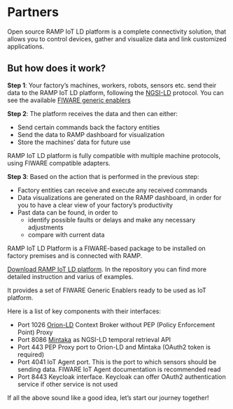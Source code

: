 # Partners
Open source RAMP IoT LD platform is a complete connectivity solution, that allows you to control devices, gather and visualize data and link customized applications.

## But how does it work?

**Step 1**: Your factory’s machines, workers, robots, sensors etc. send their data to the RAMP IoT LD platform, following the [NGSI-LD](https://www.etsi.org/deliver/etsi_gs/CIM/001_099/009/01.07.01_60/gs_cim009v010701p.pdf) protocol. You can see the available [FIWARE generic enablers](https://github.com/FIWARE/catalogue)

**Step 2**: The platform receives the data and then can either:

- Send certain commands back the factory entities
- Send the data to RAMP dashboard for visualization
- Store the machines’ data for future use

RAMP IoT LD platform is fully compatible with multiple machine protocols, using FIWARE compatible adapters.

**Step 3**:  Based on the action that is performed in the previous step:

- Factory entities can receive and execute any received commands
- Data visualizations are generated on the RAMP dashboard, in order for you to have a clear view of your factory’s productivity
- Past data can be found, in order to
    - identify possible faults or delays and make any necessary adjustments
    - compare with current data

RAMP IoT LD Platform is a FIWARE-based package to be installed on factory premises and is connected with RAMP.

[Download RAMP IoT LD platform](https://github.com/european-dynamics-rnd/RAMP-IOT-LD). In the repository you can find more detailed instruction and varius of examples.

It provides a set of FIWARE Generic Enablers ready to be used as IoT platform.

Here is a list of key components with their interfaces:

- Port 1026 [Orion-LD](https://github.com/FIWARE/context.Orion-LD) Context Broker without PEP (Policy Enforcement Point) Proxy
- Port 8086 [Mintaka](https://github.com/FIWARE/mintaka) as NGSI-LD temporal retrieval API 
- Port 443 PEP Proxy port to Orion-LD and Mintaka (OAuth2 token is required)
- Port 4041 IoT Agent port. This is the port to which sensors should be sending data. FIWARE IoT Agent documentation is recommended read
- Port 8443 Keycloak interface. Keycloak can offer OAuth2 authentication service if other service is not used

If all the above sound like a good idea, let’s start our journey together! 